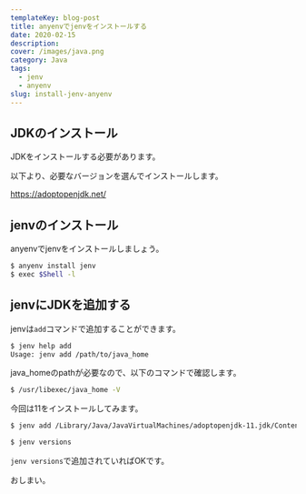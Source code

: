 ```yaml
---
templateKey: blog-post
title: anyenvでjenvをインストールする
date: 2020-02-15
description: 
cover: /images/java.png
category: Java
tags: 
  - jenv
  - anyenv
slug: install-jenv-anyenv
---
```


## JDKのインストール

JDKをインストールする必要があります。

以下より、必要なバージョンを選んでインストールします。

<https://adoptopenjdk.net/>

## jenvのインストール

anyenvでjenvをインストールしましょう。

```sh
$ anyenv install jenv
$ exec $Shell -l
```

## jenvにJDKを追加する

jenvは`add`コマンドで追加することができます。

```sh
$ jenv help add
Usage: jenv add /path/to/java_home
```

java_homeのpathが必要なので、以下のコマンドで確認します。

```sh
$ /usr/libexec/java_home -V
```

今回は11をインストールしてみます。

```sh
$ jenv add /Library/Java/JavaVirtualMachines/adoptopenjdk-11.jdk/Contents/Home
```

```sh
$ jenv versions
```

`jenv versions`で追加されていればOKです。

おしまい。

